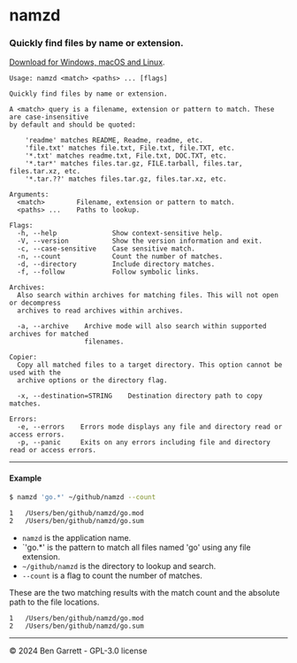# namzd

### Quickly find files by name or extension.

[Download for Windows, macOS and Linux](https://github.com/bengarrett/namzd/releases).

```
Usage: namzd <match> <paths> ... [flags]

Quickly find files by name or extension.

A <match> query is a filename, extension or pattern to match. These are case-insensitive
by default and should be quoted:

    'readme' matches README, Readme, readme, etc.
    'file.txt' matches file.txt, File.txt, file.TXT, etc.
    '*.txt' matches readme.txt, File.txt, DOC.TXT, etc.
    '*.tar*' matches files.tar.gz, FILE.tarball, files.tar, files.tar.xz, etc.
    '*.tar.??' matches files.tar.gz, files.tar.xz, etc.

Arguments:
  <match>        Filename, extension or pattern to match.
  <paths> ...    Paths to lookup.

Flags:
  -h, --help              Show context-sensitive help.
  -V, --version           Show the version information and exit.
  -c, --case-sensitive    Case sensitive match.
  -n, --count             Count the number of matches.
  -d, --directory         Include directory matches.
  -f, --follow            Follow symbolic links.

Archives:
  Also search within archives for matching files. This will not open or decompress
  archives to read archives within archives.

  -a, --archive    Archive mode will also search within supported archives for matched
                   filenames.

Copier:
  Copy all matched files to a target directory. This option cannot be used with the
  archive options or the directory flag.

  -x, --destination=STRING    Destination directory path to copy matches.

Errors:
  -e, --errors    Errors mode displays any file and directory read or access errors.
  -p, --panic     Exits on any errors including file and directory read or access errors.
```

---

#### Example

```sh
$ namzd 'go.*' ~/github/namzd --count

1	/Users/ben/github/namzd/go.mod
2	/Users/ben/github/namzd/go.sum
```

- `namzd` is the application name.
- `'go.*' is the pattern to match all files named 'go' using any file extension.
- `~/github/namzd` is the directory to lookup and search.
- `--count` is a flag to count the number of matches.

These are the two matching results with the match count and the absolute path to the file locations.

```
1	/Users/ben/github/namzd/go.mod
2	/Users/ben/github/namzd/go.sum
```

---

© 2024 Ben Garrett - GPL-3.0 license
